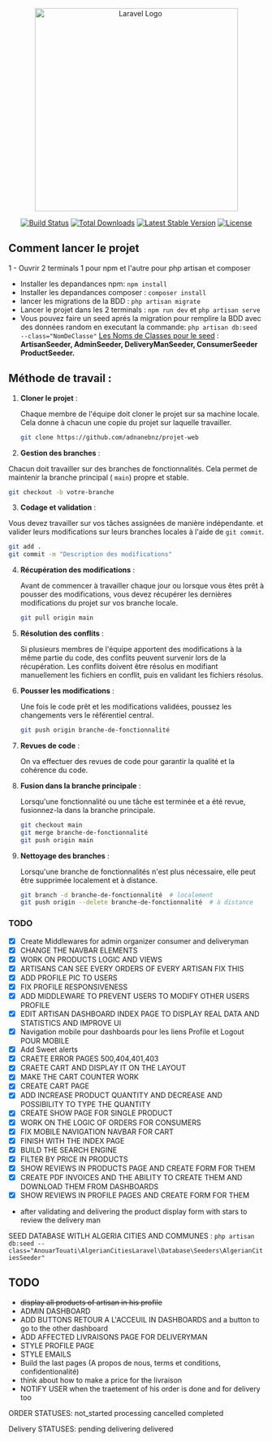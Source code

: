 <p align="center"><a href="https://laravel.com" target="_blank"><img src="https://raw.githubusercontent.com/laravel/art/master/logo-lockup/5%20SVG/2%20CMYK/1%20Full%20Color/laravel-logolockup-cmyk-red.svg" width="400" alt="Laravel Logo"></a></p>

<p align="center">
<a href="https://github.com/laravel/framework/actions"><img src="https://github.com/laravel/framework/workflows/tests/badge.svg" alt="Build Status"></a>
<a href="https://packagist.org/packages/laravel/framework"><img src="https://img.shields.io/packagist/dt/laravel/framework" alt="Total Downloads"></a>
<a href="https://packagist.org/packages/laravel/framework"><img src="https://img.shields.io/packagist/v/laravel/framework" alt="Latest Stable Version"></a>
<a href="https://packagist.org/packages/laravel/framework"><img src="https://img.shields.io/packagist/l/laravel/framework" alt="License"></a>
</p>

## Comment lancer le projet

1 - Ouvrir 2 terminals 1 pour npm et l'autre pour php artisan et composer

- Installer les depandances npm: `npm install`
- Installer les depandances composer : `composer install`
- lancer les migrations de la BDD : `php artisan migrate`
- Lancer le projet dans les 2 terminals : `npm run dev` et `php artisan serve`
- Vous pouvez faire un seed aprés la migration pour remplire la BDD avec des données random en executant la
  commande: `php artisan db:seed --class="NomDeClasse"`
  <u>Les Noms de Classes pour le seed</u> : **ArtisanSeeder, AdminSeeder, DeliveryManSeeder, ConsumerSeeder
  ProductSeeder.**

## Méthode de travail :

1. **Cloner le projet** :

   Chaque membre de l'équipe doit cloner le projet sur sa machine locale. Cela donne à chacun une copie du projet sur
   laquelle travailler.

    ```bash
    git clone https://github.com/adnanebnz/projet-web
    ```

2. **Gestion des branches** :

Chacun doit travailler sur des branches de fonctionnalités. Cela permet de maintenir la branche principal ( `main`)
propre et stable.

```bash
git checkout -b votre-branche
```

3. **Codage et validation** :

Vous devez travailler sur vos tâches assignées de manière indépendante. et valider leurs modifications sur leurs
branches locales à l'aide de `git commit`.

```bash
git add .
git commit -m "Description des modifications"
```

4. **Récupération des modifications** :

   Avant de commencer à travailler chaque jour ou lorsque vous êtes prêt à pousser des modifications, vous devez
   récupérer les dernières modifications du projet sur vos branche locale.

    ```bash
    git pull origin main
    ```

5. **Résolution des conflits** :

   Si plusieurs membres de l'équipe apportent des modifications à la même partie du code, des conflits peuvent survenir
   lors de la récupération. Les conflits doivent être résolus en modifiant manuellement les fichiers en conflit, puis en
   validant les fichiers résolus.

6. **Pousser les modifications** :

   Une fois le code prêt et les modifications validées, poussez les changements vers le référentiel central.

    ```bash
    git push origin branche-de-fonctionnalité
    ```

7. **Revues de code** :

   On va effectuer des revues de code pour garantir la qualité et la cohérence du code.

8. **Fusion dans la branche principale** :

   Lorsqu'une fonctionnalité ou une tâche est terminée et a été revue, fusionnez-la dans la branche principale.

    ```bash
    git checkout main
    git merge branche-de-fonctionnalité
    git push origin main
    ```

9. **Nettoyage des branches** :

   Lorsqu'une branche de fonctionnalités n'est plus nécessaire, elle peut être supprimée localement et à distance.

    ```bash
    git branch -d branche-de-fonctionnalité  # localement
    git push origin --delete branche-de-fonctionnalité  # à distance
    ```

### TODO

-   [x] Create Middlewares for admin organizer consumer and deliveryman
-   [x] CHANGE THE NAVBAR ELEMENTS
-   [x] WORK ON PRODUCTS LOGIC AND VIEWS
-   [x] ARTISANS CAN SEE EVERY ORDERS OF EVERY ARTISAN FIX THIS
-   [x] ADD PROFILE PIC TO USERS
-   [x] FIX PROFILE RESPONSIVENESS
-   [x] ADD MIDDLEWARE TO PREVENT USERS TO MODIFY OTHER USERS PROFILE
-   [x] EDIT ARTISAN DASHBOARD INDEX PAGE TO DISPLAY REAL DATA AND STATISTICS AND IMPROVE UI
-   [x] Navigation mobile pour dashboards pour les liens Profile et Logout POUR MOBILE
-   [x] Add Sweet alerts
-   [x] CRAETE ERROR PAGES 500,404,401,403
-   [x] CRAETE CART AND DISPLAY IT ON THE LAYOUT
-   [x] MAKE THE CART COUNTER WORK
-   [x] CREATE CART PAGE
-   [x] ADD INCREASE PRODUCT QUANTITY AND DECREASE AND POSSIBILITY TO TYPE THE QUANTITY
-   [x] CREATE SHOW PAGE FOR SINGLE PRODUCT
-   [x] WORK ON THE LOGIC OF ORDERS FOR CONSUMERS
-   [x] FIX MOBILE NAVIGATION NAVBAR FOR CART
-   [x] FINISH WITH THE INDEX PAGE
-   [x] BUILD THE SEARCH ENGINE
-   [x] FILTER BY PRICE IN PRODUCTS
-   [x] SHOW REVIEWS IN PRODUCTS PAGE AND CREATE FORM FOR THEM
-   [x] CREATE PDF INVOICES AND THE ABILITY TO CREATE THEM AND DOWNLOAD THEM FROM DASHBOARDS
-   [x] SHOW REVIEWS IN PROFILE PAGES AND CREATE FORM FOR THEM
- after validating and delivering the product display form with stars to review the delivery man

SEED DATABASE WITLH ALGERIA CITIES AND COMMUNES :
```php artisan db:seed --class="AnouarTouati\AlgerianCitiesLaravel\Database\Seeders\AlgerianCitiesSeeder"```

## TODO

- ~~display all products of artisan in his profile~~
- ADMIN DASHBOARD
- ADD BUTTONS RETOUR A L'ACCEUIL IN DASHBOARDS and a button to go to the other dashboard
- ADD AFFECTED LIVRAISONS PAGE FOR DELIVERYMAN
- STYLE PROFILE PAGE
- STYLE EMAILS
- Build the last pages (A propos de nous, terms et conditions, confidentionalité)
- think about how to make a price for the livraison
- NOTIFY USER when the traetement of his order is done and for delivery too

ORDER STATUSES:
not_started
processing
cancelled
completed

Delivery STATUSES:
pending
delivering
delivered
